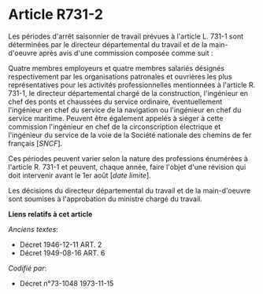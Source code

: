 # Article R731-2

Les périodes d'arrêt saisonnier de travail prévues à l'article L. 731-1 sont déterminées par le directeur départemental du
travail et de la main-d'oeuvre après avis d'une commission composée comme suit :

Quatre membres employeurs et quatre membres salariés désignés respectivement par les organisations patronales et ouvrières
les plus représentatives pour les activités professionnelles mentionnées à l'article R. 731-1, le directeur départemental
chargé de la construction, l'ingénieur en chef des ponts et chaussées du service ordinaire, éventuellement l'ingénieur en
chef du service de la navigation ou l'ingénieur en chef du service maritime. Peuvent être également appelés à siéger à cette
commission l'ingénieur en chef de la circonscription électrique et l'ingénieur du service de la voie de la Société nationale
des chemins de fer français [*SNCF*].

Ces périodes peuvent varier selon la nature des professions énumérées à l'article R. 731-1 et peuvent, chaque année, faire
l'objet d'une révision qui doit intervenir avant le 1er août [*date limite*].

Les décisions du directeur départemental du travail et de la main-d'oeuvre sont soumises à l'approbation du ministre chargé
du travail.

**Liens relatifs à cet article**

_Anciens textes_:

  - Décret  1946-12-11 ART. 2
  - Décret  1949-08-16 ART. 6

_Codifié par_:

  - Décret n°73-1048 1973-11-15
